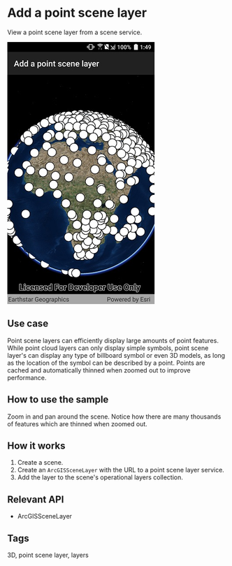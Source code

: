 # Add a point scene layer

View a point scene layer from a scene service.

![](AddPointSceneLayer.jpg)

## Use case

Point scene layers can efficiently display large amounts of point features. While point cloud layers can only display simple symbols, point scene layer's can display any type of billboard symbol or even 3D models, as long as the location of the symbol can be described by a point. Points are cached and automatically thinned when zoomed out to improve performance.

## How to use the sample

Zoom in and pan around the scene. Notice how there are many thousands of features which are thinned when zoomed out.

## How it works

1. Create a scene.
2. Create an `ArcGISSceneLayer` with the URL to a point scene layer service.
3. Add the layer to the scene's operational layers collection.

## Relevant API

* ArcGISSceneLayer

## Tags

3D, point scene layer, layers
